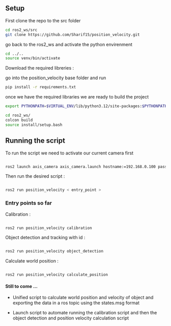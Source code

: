 ## Setup 

First clone the repo to the src folder 

```sh
cd ros2_ws/src
git clone https://github.com/Sharif15/position_velocity.git

```

go back to the ros2_ws and activate the python envirenment 

```sh 
cd ../..
source venv/bin/activate 

```

Download the required libreries :

go into the position_velocity base folder and run 

```sh
pip install -r requirements.txt

```

once we have the required libraries we are ready to build the project 

```sh 
export PYTHONPATH=$VIRTUAL_ENV/lib/python3.12/site-packages:$PYTHONPATH

cd ros2_ws/
colcon build
source install/setup.bash

```

## Running the script 

To run the script we need to activate our current camera first 

```sh

ros2 launch axis_camera axis_camera.launch hostname:=192.168.0.100 password:=NAPPLab1 frame_width:=1920 frame_height:=1080 fps:=60 enable_ptz:=true

```

Then run the desired script :

```sh

ros2 run position_velocity < entry_point >

```

### Entry points so far 

Calibration : 

```sh

ros2 run position_velocity calibration

```

Object detection and tracking with id : 

```sh

ros2 run position_velocity object_detection

```

Calculate world position : 

```sh

ros2 run position_velocity calculate_position

```

#### Still to come ... 

- Unified script to calculate world position and velocity of object and exporting the data in a ros topic using the states.msg format 

- Launch script to automate running the calibration script and then the object detection and position velocity calculation script 
